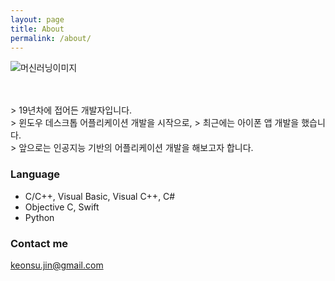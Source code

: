 ```yaml
---
layout: page
title: About
permalink: /about/
---
```


![머신러닝이미지](https://raw.githubusercontent.com/JinKeonsu/jekyll-now/master/images/machine_learning.png)


<br/>
<br/>
> 19년차에 접어든 개발자입니다.<br/>
> 윈도우 데스크톱 어플리케이션 개발을 시작으로,
> 최근에는 아이폰 앱 개발을 했습니다.<br/>
> 앞으로는 인공지능 기반의 어플리케이션 개발을 해보고자 합니다.



### Language

* C/C++, Visual Basic, Visual C++, C# 
* Objective C, Swift
* Python



### Contact me

[keonsu.jin@gmail.com](mailto:keonsu.jin@gmail.com)
